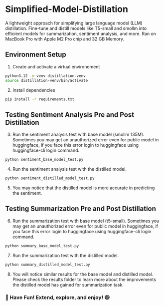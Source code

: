 # Simplified-Model-Distillation
A lightweight approach for simplifying large language model (LLM) distillation. Fine-tune and distill models like T5-small and smollm into  efficient models for summarization, sentiment analysis, and more. Ran on MacBook Pro with Apple M2 Pro chip and 32 GB Memory. 
## Environment Setup
1. Create and activate a virtual environement
```bash
python3.12 -m venv distillation-venv
source distillation-venv/bin/activate
```
2. Install dependencies
```bash
pip install -r requirements.txt
```
## Testing Sentiment Analysis Pre and Post Distillation
3. Run the sentiment analysis test with base model (smollm 135M). Sometimes you may get an unauthorized error even for public model in huggingface, if you face this error login to huggingface using huggingface-cli login command.
```bash
python sentiment_base_model_test.py
```
4. Run the sentiment analysis test with the distilled model.
```bash
python sentiment_distilled_model_test.py
```
5. You may notice that the distilled model is more accurate in predicting the sentiment.
## Testing Summarization Pre and Post Distillation
6. Run the summarization test with base model (t5-small). Sometimes you may get an unauthorized error even for public model in huggingface, if you face this error login to huggingface using huggingface-cli login command.
```bash
python summary_base_model_test.py
```
7. Run the summarization test with the distilled model.
```bash
python summary_distilled_model_test.py
```
8. You will notice similar results for the base model and distilled model. Please check the results folder to learn more about the improvements the distilled model has gained for summarization task.
### 🎉 Have Fun! Extend, explore, and enjoy! 😄
